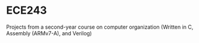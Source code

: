 # ECE243
Projects from a second-year course on computer organization (Written in C, Assembly (ARMv7-A), and Verilog)
